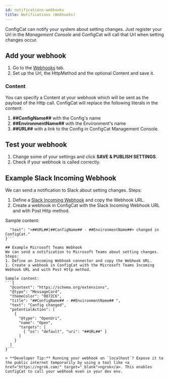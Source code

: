 ```yaml
---
id: notifications-webhooks
title: Notifications (Webhooks)
---
```

ConfigCat can notify your system about setting changes. Just register your Url in the *Management Console* and ConfigCat will call that Url when setting changes occur.

## Add your webhook
1. Go to the <a href="https://app.configcat.com/webhook" target="_blank">Webhooks</a> tab.
1. Set up the Url, the HttpMethod and the optional Content and save it.

### Content
You can specify a Content at your webhook which will be sent as the payload of the Http call. ConfigCat will replace the following literals in the content:
1. **##ConfigName##** with the Config's name
1. **##EnvironmentName##** with the Environment's name 
1. **##URL##** with a link to the Config in ConfigCat Management Console.

## Test your webhook
1. Change some of your settings and click **SAVE & PUBLISH SETTINGS**.
1. Check if your webhook is called correctly.

## Example Slack Incoming Webhook
We can send a notification to Slack about setting changes. Steps:
1. Define a <a href="https://api.slack.com/incoming-webhooks" target="_blank">Slack Incoming Webhook</a> and copy the Webhook URL.
1. Create a webhook in ConfigCat with the Slack Incoming Webhook URL and with Post Http method. 

Sample content: 
```{
  "text": "<##URL##|##ConfigName## - ##EnvironmentName##> changed in ConfigCat."
}```

## Example Microsoft Teams Webhook
We can send a notification to Microsoft Teams about setting changes. Steps:
1. Define an Incoming Webhook connector and copy the Webhook URL.
1. Create a webhook in ConfigCat with the Microsoft Teams Incoming Webhook URL and with Post Http method. 

Sample content: 
```{
  "@context": "https://schema.org/extensions",
  "@type": "MessageCard",
  "themeColor": "0072C6",
  "title": "##ConfigName## - ##EnvironmentName## ",
  "text": "Config changed",
  "potentialAction": [
    {
      "@type": "OpenUri",
      "name": "Open",
      "targets": [
        { "os": "default", "uri": "##URL##" }
      ]
    }
  ]
}```

> **Developer Tip:** Running your webhook on `localhost`? Expose it to the public internet temporarily by using a tool like <a href="https://ngrok.com/" target="_blank">ngrok</a>. This enables ConfigCat to call your webhook even in your dev env.

